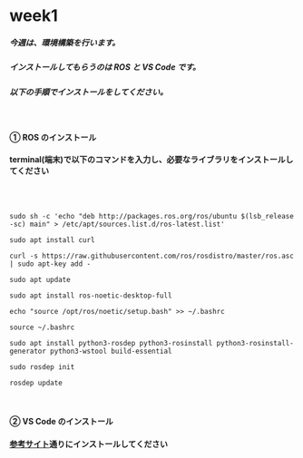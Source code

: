 # week1

##### 今週は、環境構築を行います。

##### インストールしてもらうのは ROS と VS Code です。

##### 以下の手順でインストールをしてください。

<br>

#### ① ROS のインストール
#### terminal(端末)で以下のコマンドを入力し、必要なライブラリをインストールしてください

<br>

```

sudo sh -c 'echo "deb http://packages.ros.org/ros/ubuntu $(lsb_release -sc) main" > /etc/apt/sources.list.d/ros-latest.list'

sudo apt install curl

curl -s https://raw.githubusercontent.com/ros/rosdistro/master/ros.asc | sudo apt-key add -

sudo apt update

sudo apt install ros-noetic-desktop-full

echo "source /opt/ros/noetic/setup.bash" >> ~/.bashrc

source ~/.bashrc

sudo apt install python3-rosdep python3-rosinstall python3-rosinstall-generator python3-wstool build-essential

sudo rosdep init

rosdep update

```

<br>

#### ② VS Code のインストール
#### [参考サイト](https://mebee.info/2020/03/18/post-7546/?msclkid=63cbc7f7b6aa11ec8066633e25ee0314)通りにインストールしてください
